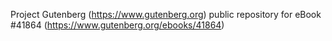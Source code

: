 Project Gutenberg (https://www.gutenberg.org) public repository for eBook #41864 (https://www.gutenberg.org/ebooks/41864)
